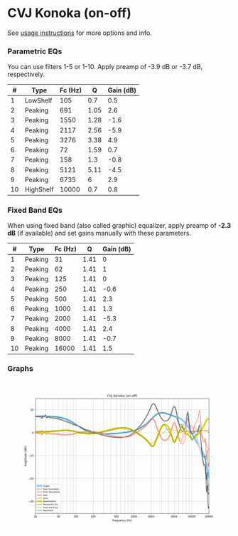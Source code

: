 # CVJ Konoka (on-off)
See [usage instructions](https://github.com/jaakkopasanen/AutoEq#usage) for more options and info.

### Parametric EQs
You can use filters 1-5 or 1-10. Apply preamp of -3.9 dB or -3.7 dB, respectively.

|   # | Type      |   Fc (Hz) |    Q |   Gain (dB) |
|-----|-----------|-----------|------|-------------|
|   1 | LowShelf  |       105 | 0.7  |         0.5 |
|   2 | Peaking   |       691 | 1.05 |         2.6 |
|   3 | Peaking   |      1550 | 1.28 |        -1.6 |
|   4 | Peaking   |      2117 | 2.56 |        -5.9 |
|   5 | Peaking   |      3276 | 3.38 |         4.9 |
|   6 | Peaking   |        72 | 1.59 |         0.7 |
|   7 | Peaking   |       158 | 1.3  |        -0.8 |
|   8 | Peaking   |      5121 | 5.11 |        -4.5 |
|   9 | Peaking   |      6735 | 6    |         2.9 |
|  10 | HighShelf |     10000 | 0.7  |         0.8 |

### Fixed Band EQs
When using fixed band (also called graphic) equalizer, apply preamp of **-2.3 dB** (if available) and set gains manually with these parameters.

|   # | Type    |   Fc (Hz) |    Q |   Gain (dB) |
|-----|---------|-----------|------|-------------|
|   1 | Peaking |        31 | 1.41 |         0   |
|   2 | Peaking |        62 | 1.41 |         1   |
|   3 | Peaking |       125 | 1.41 |         0   |
|   4 | Peaking |       250 | 1.41 |        -0.6 |
|   5 | Peaking |       500 | 1.41 |         2.3 |
|   6 | Peaking |      1000 | 1.41 |         1.3 |
|   7 | Peaking |      2000 | 1.41 |        -5.3 |
|   8 | Peaking |      4000 | 1.41 |         2.4 |
|   9 | Peaking |      8000 | 1.41 |        -0.7 |
|  10 | Peaking |     16000 | 1.41 |         1.5 |

### Graphs
![](./CVJ%20Konoka%20(on-off).png)
